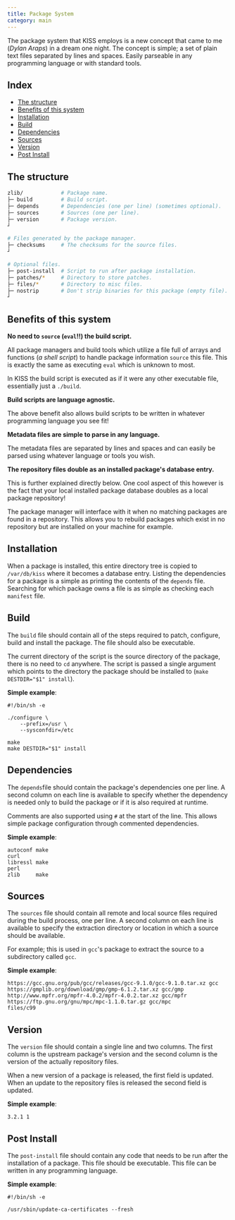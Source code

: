 ```yaml
---
title: Package System
category: main
---
```


The package system that KISS employs is a new concept that came to me (*Dylan Araps*) in a dream one night. The concept is simple; a set of plain text files separated by lines and spaces. Easily parseable in any programming language or with standard tools.


## Index

<!-- vim-markdown-toc GFM -->

* [The structure](#the-structure)
* [Benefits of this system](#benefits-of-this-system)
* [Installation](#installation)
* [Build](#build)
* [Dependencies](#dependencies)
* [Sources](#sources)
* [Version](#version)
* [Post Install](#post-install)

<!-- vim-markdown-toc -->


## The structure

```sh
zlib/            # Package name.
├─ build         # Build script.
├─ depends       # Dependencies (one per line) (sometimes optional).
├─ sources       # Sources (one per line).
├─ version       # Package version.
┘

# Files generated by the package manager.
├─ checksums     # The checksums for the source files.
┘

# Optional files.
├─ post-install  # Script to run after package installation.
├─ patches/*     # Directory to store patches.
├─ files/*       # Directory to misc files.
├─ nostrip       # Don't strip binaries for this package (empty file).
┘
```

## Benefits of this system

**No need to `source` (`eval`!!) the build script.**

All package managers and build tools which utilize a file full of arrays and functions (*a shell script*) to handle package information `source` this file. This is exactly the same as executing `eval` which is unknown to most.

In KISS the build script is executed as if it were any other executable file, essentially just a `./build`.


**Build scripts are language agnostic.**

The above benefit also allows build scripts to be written in whatever programming language you see fit!


**Metadata files are simple to parse in any language.**

The metadata files are separated by lines and spaces and can easily be parsed using whatever language or tools you wish.


**The repository files double as an installed package's database entry.**

This is further explained directly below. One cool aspect of this however is the fact that your local installed package database doubles as a local package repository!

The package manager will interface with it when no matching packages are found in a repository. This allows you to rebuild packages which exist in no repository but are installed on your machine for example.


## Installation

When a package is installed, this entire directory tree is copied to `/var/db/kiss` where it becomes a database entry. Listing the dependencies for a package is a simple as printing the contents of the `depends` file. Searching for which package owns a file is as simple as checking each `manifest` file.

## Build

The `build` file should contain all of the steps required to patch, configure, build and install the package. The file should also be executable.

The current directory of the script is the source directory of the package, there is no need to `cd` anywhere. The script is passed a single argument which points to the directory the package should be installed to (`make DESTDIR="$1" install`).

**Simple example**:

```
#!/bin/sh -e

./configure \
    --prefix=/usr \
    --sysconfdir=/etc

make
make DESTDIR="$1" install
```

## Dependencies

The `depends`file should contain the package's dependencies one per line. A second column on each line is available to specify whether the dependency is needed only to build the package or if it is also required at runtime.

Comments are also supported using `#` at the start of the line. This allows simple package configuration through commented dependencies.

**Simple example**:

```
autoconf make
curl
libressl make
perl
zlib     make
```

## Sources

The `sources` file should contain all remote and local source files required during the build process, one per line. A second column on each line is available to specify the extraction directory or location in which a source should be available.

For example; this is used in `gcc`'s package to extract the source to a subdirectory called `gcc`.

**Simple example**:

```
https://gcc.gnu.org/pub/gcc/releases/gcc-9.1.0/gcc-9.1.0.tar.xz gcc
https://gmplib.org/download/gmp/gmp-6.1.2.tar.xz gcc/gmp
http://www.mpfr.org/mpfr-4.0.2/mpfr-4.0.2.tar.xz gcc/mpfr
https://ftp.gnu.org/gnu/mpc/mpc-1.1.0.tar.gz gcc/mpc
files/c99
```

## Version

The `version` file should contain a single line and two columns. The first column is the upstream package's version and the second column is the version of the actually repository files.

When a new version of a package is released, the first field is updated. When an update to the repository files is released the second field is updated.

**Simple example**:

```
3.2.1 1
```

## Post Install

The `post-install` file should contain any code that needs to be run after the installation of a package. This file should be executable. This file can be written in any programming language.

**Simple example**:

```
#!/bin/sh -e

/usr/sbin/update-ca-certificates --fresh
```
